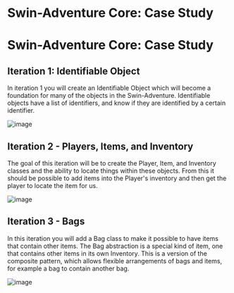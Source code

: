 # Swin-Adventure Core: Case Study

# Swin-Adventure Core: Case Study

## Iteration 1: Identifiable Object
In iteration 1 you will create an Identifiable Object which will become a foundation for many of
the objects in the Swin-Adventure. Identifiable objects have a list of identifiers, and know if
they are identified by a certain identifier.

![image](https://github.com/user-attachments/assets/a91f73cf-64b8-4b07-acd4-5c8eb339b719)

## Iteration 2 - Players, Items, and Inventory
The goal of this iteration will be to create the Player, Item, and Inventory classes and the ability
to locate things within these objects. From this it should be possible to add items into the Player's
inventory and then get the player to locate the item for us.

![image](https://github.com/user-attachments/assets/96a49dbc-2ff0-4069-a672-c0421c92777d)

## Iteration 3 - Bags
In this iteration you will add a Bag class to make it possible to have items that contain other
items. The Bag abstraction is a special kind of item, one that contains other items in its own Inventory.
This is a version of the composite pattern, which allows flexible arrangements of bags and
items, for example a bag to contain another bag.

![image](https://github.com/user-attachments/assets/ee5a3b15-4944-4192-ae71-b894c8cbc6f6)
